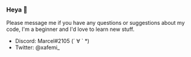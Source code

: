 ### Heya 👋

Please message me if you have any questions or suggestions about my code, I'm a beginner and I'd love to learn new stuff. 
 - Discord: Marcel#2105 (´ ∀ ` *)
 - Twitter: @xafemi_
